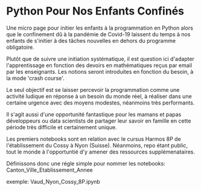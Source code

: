# Python Pour Nos Enfants Confinés
Une micro page pour initier les enfants à la programmation en Python alors que le confinement dû à la pandémie de Covid-19 laissent du temps à nos enfants de s'initier à des tâches nouvelles en dehors du programme obligatoire.

Plutôt que de suivre une initiation systématique, il est question ici d'adapter l'apprentissage en fonction des devoirs en mathématiques reçus par email par les enseignants. Les notions seront introduites en fonction du besoin, à la mode 'crash course'. 

Le seul objectif est se laisser percevoir la programmation comme une activité ludique en réponse à un besoin du monde réel, à réaliser dans une certaine urgence avec des moyens modestes, néanmoins très performants. 

Il s'agit aussi d'une opportunité fantastique pour les mamans et papas développeurs ou data scientists de partager leur savoir en famille en cette période très difficile et certainement unique.

Les premiers notebooks sont en relation avec le cursus Harmos 8P de l'établissement du Cossy à Nyon (Suisse).
Néanmoins, repo étant public, tout le monde à l'opportuntié d'y amener des ressources supplémenataires.

Définissons donc une régle simple pour nommer les notebooks: Canton_Ville_Etablissement_Annee

exemple: Vaud_Nyon_Cossy_8P.ipynb
